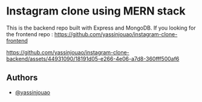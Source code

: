 
# Instagram clone using MERN stack

This is the backend repo built with Express and MongoDB. If you looking for the frontend repo : https://github.com/yassinjouao/instagram-clone-frontend

https://github.com/yassinjouao/instagram-clone-backend/assets/44931090/18191d05-e266-4e06-a7d8-360fff500af6

## Authors

- [@yassinjouao](https://github.com/yassinjouao)
